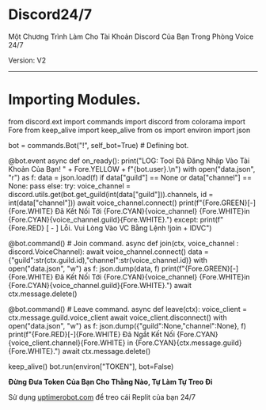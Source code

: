 # Discord24/7
Một Chương Trình Làm Cho Tài Khoản Discord Của Bạn Trong Phòng Voice 24/7

Version: V2

----

# Importing Modules.
from discord.ext import commands
import discord
from colorama import Fore
from keep_alive import keep_alive
from os import environ
import json

bot = commands.Bot("!", self_bot=True) # Defining bot.

@bot.event
async def on_ready():
    print("LOG: Tool Đã Đăng Nhập Vào Tài Khoản Của Bạn! " + Fore.YELLOW + f"{bot.user}.\n")
    with open("data.json", "r") as f:
        data = json.load(f)
    if data["guild"] == None or data["channel"] == None:
        pass
    else:
        try:
            voice_channel = discord.utils.get(bot.get_guild(int(data["guild"])).channels, id = int(data["channel"]))
            await voice_channel.connect()
            print(f"{Fore.GREEN}[-]{Fore.WHITE} Đã Kết Nối Tới {Fore.CYAN}{voice_channel} {Fore.WHITE}in {Fore.CYAN}{voice_channel.guild}{Fore.WHITE}.")
        except:
            print(f"{Fore.RED} [ - ] Lỗi. Vui Lòng Vào VC Bằng Lệnh !join + IDVC")

@bot.command() # Join command.
async def join(ctx, voice_channel : discord.VoiceChannel):
    await voice_channel.connect()
    data = {"guild":str(ctx.guild.id),"channel":str(voice_channel.id)}
    with open("data.json", "w") as f:
        json.dump(data, f)
    print(f"{Fore.GREEN}[-]{Fore.WHITE} Đã Kết Nối Tới {Fore.CYAN}{voice_channel} {Fore.WHITE}in {Fore.CYAN}{voice_channel.guild}{Fore.WHITE}.")
    await ctx.message.delete()

@bot.command() # Leave command.
async def leave(ctx):
    voice_client = ctx.message.guild.voice_client
    await voice_client.disconnect()
    with open("data.json", "w") as f:
        json.dump({"guild":None,"channel":None}, f)
    print(f"{Fore.RED}[-]{Fore.WHITE} Đã Ngắt Kết Nối {Fore.CYAN}{voice_client.channel}{Fore.WHITE} in {Fore.CYAN}{ctx.message.guild}{Fore.WHITE}.")
    await ctx.message.delete()

keep_alive()
bot.run(environ["TOKEN"], bot=False)


**Đừng Đưa Token Của Bạn Cho Thằng Nào, Tự Làm Tự Treo Đi**

Sử dụng [uptimerobot.com](https://uptimerobot.com) để treo cái Replit của bạn 24/7

